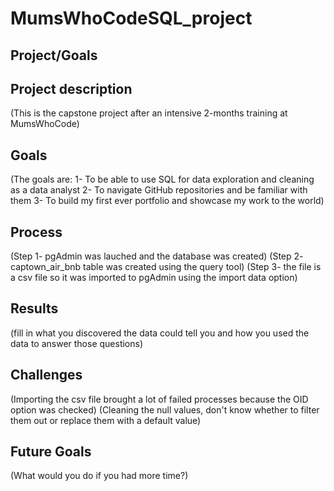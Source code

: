 # MumsWhoCodeSQL_project

## Project/Goals
## Project description
(This is the capstone project after an intensive 2-months training at MumsWhoCode)
## Goals
(The goals are: 1- To be able to use SQL for data exploration and cleaning as a data analyst
                2- To navigate GitHub repositories and be familiar with them
                3- To build my first ever portfolio and showcase my work to the world)
## Process

(Step 1- pgAdmin was lauched and the database was created)
(Step 2- captown_air_bnb table was created using the query tool)
(Step 3- the file is a csv file so it was imported to pgAdmin using the import data option)

## Results
(fill in what you discovered the data could tell you  and how you used the data to answer those questions)

## Challenges

(Importing the csv file brought a lot of failed processes because the OID option was checked)
(Cleaning the null values, don't know whether to filter them out or replace them with a default value)

## Future Goals

(What would you do if you had more time?)
